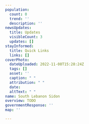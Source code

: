 ```yaml
---
population:
  count: 0
  trend: ''
  description: ''
newsUpdates:
  title: Updates
  visibleCount: 3
  updates: []
stayInformed:
  title: Quick Links
  links: []
coverPhoto:
  dateUploaded: 2022-11-08T15:28:24Z
  tags: []
  asset: ''
  caption: " "
  attribution: " "
  date: 
  altText: " "
name: South Lebanon Sidon
overview: TODO
governmentResponse: ''
map: ''

---
```

